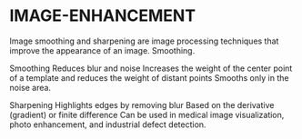 # IMAGE-ENHANCEMENT

Image smoothing and sharpening are image processing techniques that improve the appearance of an image. 
Smoothing.

Smoothing 
Reduces blur and noise
Increases the weight of the center point of a template and reduces the weight of distant points
Smooths only in the noise area.

Sharpening 
Highlights edges by removing blur
Based on the derivative (gradient) or finite difference
Can be used in medical image visualization, photo enhancement, and industrial defect detection.
